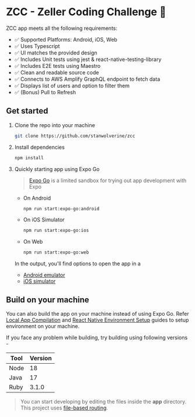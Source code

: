 # ZCC - Zeller Coding Challenge 👋

ZCC app meets all the following requirements:
- ✅ Supported Platforms: Android, iOS, Web
- ✅ Uses Typescript
- ✅ UI matches the provided design
- ✅ Includes Unit tests using jest & react-native-testing-library
- ✅ Includes E2E tests using Maestro
- ✅ Clean and readable source code
- ✅ Connects to AWS Amplify GraphQL endpoint to fetch data
- ✅ Displays list of users and option to filter them
- ✅ (Bonus) Pull to Refresh

## Get started

1. Clone the repo into your machine

   ```bash
   git clone https://github.com/stanwolverine/zcc
   ```

2. Install dependencies

   ```bash
   npm install
   ```

3. Quickly starting app using Expo Go
   > [Expo Go](https://expo.dev/go) is a limited sandbox for trying out app development with Expo
   
   - On Android
      ```bash
      npm run start:expo-go:android
      ```

   - On iOS Simulator
      ```bash
      npm run start:expo-go:ios
      ```

   - On Web
      ```bash
      npm run start:expo-go:web
      ```

   In the output, you'll find options to open the app in a
   - [Android emulator](https://docs.expo.dev/workflow/android-studio-emulator/)
   - [iOS simulator](https://docs.expo.dev/workflow/ios-simulator/)

## Build on your machine

You can also build the app on your machine instead of using Expo Go. Refer [Local App Compilation](https://docs.expo.dev/guides/local-app-development/#local-app-compilation) and [React Native Environment Setup](https://reactnative.dev/docs/set-up-your-environment) guides to setup environment on your machine.

If you face any problem while building, try building using following versions -

|  Tool   |    Version  |
| ------- | ----------- |
|  Node   |      18     |
|  Java   |      17     |
|  Ruby   |     3.1.0   |


> You can start developing by editing the files inside the **app** directory. This project uses [file-based routing](https://docs.expo.dev/router/introduction).

